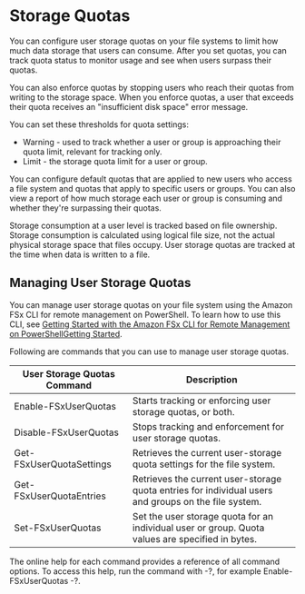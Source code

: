 # Storage Quotas<a name="managing-user-quotas"></a>

You can configure user storage quotas on your file systems to limit how much data storage that users can consume\. After you set quotas, you can track quota status to monitor usage and see when users surpass their quotas\. 

You can also enforce quotas by stopping users who reach their quotas from writing to the storage space\. When you enforce quotas, a user that exceeds their quota receives an "insufficient disk space" error message\.

You can set these thresholds for quota settings:
+ Warning \- used to track whether a user or group is approaching their quota limit, relevant for tracking only\.
+ Limit \- the storage quota limit for a user or group\. 

You can configure default quotas that are applied to new users who access a file system and quotas that apply to specific users or groups\. You can also view a report of how much storage each user or group is consuming and whether they're surpassing their quotas\. 

Storage consumption at a user level is tracked based on file ownership\. Storage consumption is calculated using logical file size, not the actual physical storage space that files occupy\. User storage quotas are tracked at the time when data is written to a file\. 

## Managing User Storage Quotas<a name="managing-storage-quotas"></a>

You can manage user storage quotas on your file system using the Amazon FSx CLI for remote management on PowerShell\. To learn how to use this CLI, see [Getting Started with the Amazon FSx CLI for Remote Management on PowerShellGetting Started](remote-pwrshell.md)\. 

Following are commands that you can use to manage user storage quotas\.


| User Storage Quotas Command | Description | 
| --- | --- | 
|  Enable\-FSxUserQuotas  |  Starts tracking or enforcing user storage quotas, or both\.  | 
|  Disable\-FSxUserQuotas  |  Stops tracking and enforcement for user storage quotas\.   | 
| Get\-FSxUserQuotaSettings | Retrieves the current user\-storage quota settings for the file system\. | 
| Get\-FSxUserQuotaEntries | Retrieves the current user\-storage quota entries for individual users and groups on the file system\. | 
| Set\-FSxUserQuotas | Set the user storage quota for an individual user or group\. Quota values are specified in bytes\. | 

The online help for each command provides a reference of all command options\. To access this help, run the command with \-?, for example Enable\-FSxUserQuotas \-?\. 